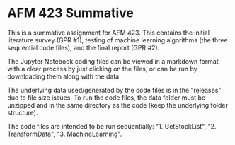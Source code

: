# AFM 423 Summative
This is a summative assignment for AFM 423. This contains the initial literature survey (GPR #1), testing of machine learning algorithms (the three sequential code files), and the final report (GPR #2).

The Jupyter Notebook coding files can be viewed in a markdown format with a clear process by just clicking on the files, or can be run by downloading them along with the data.

The underlying data used/generated by the code files is in the "releases" due to file size issues. To run the code files, the data folder must be unzipped and in the same directory as the code 
(keep the underlying folder structure).

The code files are intended to be run sequentially: "1. GetStockList", "2. TransformData", "3. MachineLearning".
